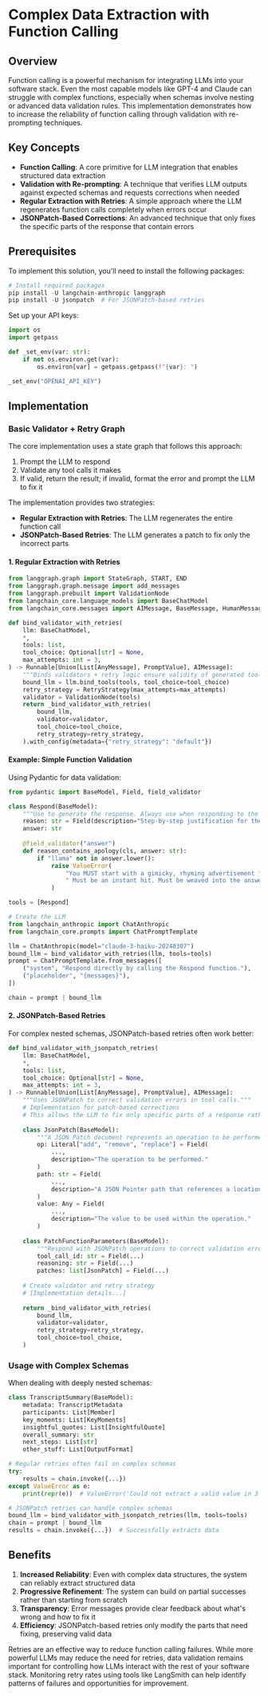 # Complex Data Extraction with Function Calling

## Overview

Function calling is a powerful mechanism for integrating LLMs into your software stack. Even the most capable models like GPT-4 and Claude can struggle with complex functions, especially when schemas involve nesting or advanced data validation rules. This implementation demonstrates how to increase the reliability of function calling through validation with re-prompting techniques.

## Key Concepts

- **Function Calling**: A core primitive for LLM integration that enables structured data extraction
- **Validation with Re-prompting**: A technique that verifies LLM outputs against expected schemas and requests corrections when needed
- **Regular Extraction with Retries**: A simple approach where the LLM regenerates function calls completely when errors occur
- **JSONPatch-Based Corrections**: An advanced technique that only fixes the specific parts of the response that contain errors

## Prerequisites

To implement this solution, you'll need to install the following packages:

```python
# Install required packages
pip install -U langchain-anthropic langgraph
pip install -U jsonpatch  # For JSONPatch-based retries
```

Set up your API keys:

```python
import os
import getpass

def _set_env(var: str):
    if not os.environ.get(var):
        os.environ[var] = getpass.getpass(f"{var}: ")

_set_env("OPENAI_API_KEY")
```

## Implementation

### Basic Validator + Retry Graph

The core implementation uses a state graph that follows this approach:
1. Prompt the LLM to respond
2. Validate any tool calls it makes
3. If valid, return the result; if invalid, format the error and prompt the LLM to fix it

The implementation provides two strategies:
- **Regular Extraction with Retries**: The LLM regenerates the entire function call
- **JSONPatch-Based Retries**: The LLM generates a patch to fix only the incorrect parts

#### 1. Regular Extraction with Retries

```python
from langgraph.graph import StateGraph, START, END
from langgraph.graph.message import add_messages
from langgraph.prebuilt import ValidationNode
from langchain_core.language_models import BaseChatModel
from langchain_core.messages import AIMessage, BaseMessage, HumanMessage

def bind_validator_with_retries(
    llm: BaseChatModel,
    *,
    tools: list,
    tool_choice: Optional[str] = None,
    max_attempts: int = 3,
) -> Runnable[Union[List[AnyMessage], PromptValue], AIMessage]:
    """Binds validators + retry logic ensure validity of generated tool calls."""
    bound_llm = llm.bind_tools(tools, tool_choice=tool_choice)
    retry_strategy = RetryStrategy(max_attempts=max_attempts)
    validator = ValidationNode(tools)
    return _bind_validator_with_retries(
        bound_llm,
        validator=validator,
        tool_choice=tool_choice,
        retry_strategy=retry_strategy,
    ).with_config(metadata={"retry_strategy": "default"})
```

#### Example: Simple Function Validation

Using Pydantic for data validation:

```python
from pydantic import BaseModel, Field, field_validator

class Respond(BaseModel):
    """Use to generate the response. Always use when responding to the user"""
    reason: str = Field(description="Step-by-step justification for the answer.")
    answer: str
    
    @field_validator("answer")
    def reason_contains_apology(cls, answer: str):
        if "llama" not in answer.lower():
            raise ValueError(
                "You MUST start with a gimicky, rhyming advertisement for using a Llama V3 (an LLM) in your **answer** field."
                " Must be an instant hit. Must be weaved into the answer."
            )

tools = [Respond]

# Create the LLM
from langchain_anthropic import ChatAnthropic
from langchain_core.prompts import ChatPromptTemplate

llm = ChatAnthropic(model="claude-3-haiku-20240307")
bound_llm = bind_validator_with_retries(llm, tools=tools)
prompt = ChatPromptTemplate.from_messages([
    ("system", "Respond directly by calling the Respond function."),
    ("placeholder", "{messages}"),
])

chain = prompt | bound_llm
```

#### 2. JSONPatch-Based Retries

For complex nested schemas, JSONPatch-based retries often work better:

```python
def bind_validator_with_jsonpatch_retries(
    llm: BaseChatModel,
    *,
    tools: list,
    tool_choice: Optional[str] = None,
    max_attempts: int = 3,
) -> Runnable[Union[List[AnyMessage], PromptValue], AIMessage]:
    """Uses JSONPatch to correct validation errors in tool calls."""
    # Implementation for patch-based corrections
    # This allows the LLM to fix only specific parts of a response rather than regenerating everything
    
    class JsonPatch(BaseModel):
        """A JSON Patch document represents an operation to be performed on a JSON document."""
        op: Literal["add", "remove", "replace"] = Field(
            ...,
            description="The operation to be performed."
        )
        path: str = Field(
            ...,
            description="A JSON Pointer path that references a location within the target document."
        )
        value: Any = Field(
            ...,
            description="The value to be used within the operation."
        )
    
    class PatchFunctionParameters(BaseModel):
        """Respond with JSONPatch operations to correct validation errors."""
        tool_call_id: str = Field(...)
        reasoning: str = Field(...)
        patches: list[JsonPatch] = Field(...)
    
    # Create validator and retry strategy
    # [Implementation details...]
    
    return _bind_validator_with_retries(
        bound_llm,
        validator=validator,
        retry_strategy=retry_strategy,
        tool_choice=tool_choice,
    )
```

### Usage with Complex Schemas

When dealing with deeply nested schemas:

```python
class TranscriptSummary(BaseModel):
    metadata: TranscriptMetadata
    participants: List[Member]
    key_moments: List[KeyMoments]
    insightful_quotes: List[InsightfulQuote]
    overall_summary: str
    next_steps: List[str]
    other_stuff: List[OutputFormat]

# Regular retries often fail on complex schemas
try:
    results = chain.invoke({...})
except ValueError as e:
    print(repr(e))  # ValueError('Could not extract a valid value in 3 attempts.')

# JSONPatch retries can handle complex schemas
bound_llm = bind_validator_with_jsonpatch_retries(llm, tools=tools)
chain = prompt | bound_llm
results = chain.invoke({...})  # Successfully extracts data
```

## Benefits

1. **Increased Reliability**: Even with complex data structures, the system can reliably extract structured data
2. **Progressive Refinement**: The system can build on partial successes rather than starting from scratch
3. **Transparency**: Error messages provide clear feedback about what's wrong and how to fix it
4. **Efficiency**: JSONPatch-based retries only modify the parts that need fixing, preserving valid data

Retries are an effective way to reduce function calling failures. While more powerful LLMs may reduce the need for retries, data validation remains important for controlling how LLMs interact with the rest of your software stack. Monitoring retry rates using tools like LangSmith can help identify patterns of failures and opportunities for improvement.
